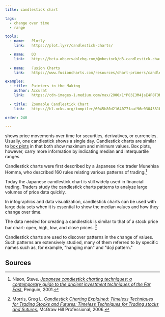 ```yaml
---
title: candlestick chart

tags:
  - change over time
  - range

tools:
  - name:   Plotly
    link:   https://plot.ly/r/candlestick-charts/

  - name:   D3
    link:   https://beta.observablehq.com/@mbostock/d3-candlestick-chart
    
  - name:   Fusion Charts
    link:   https://www.fusioncharts.com/resources/chart-primers/candlestick-chart

examples:
  - title:  Painters in the Making 
    author: Accurat
    link:   https://cdn-images-1.medium.com/max/2000/1*P03I3M4jaE4F8T3N67G39w.jpeg
    
  - title:  Zoomable Candlestick Chart
    link:   https://bl.ocks.org/tompiler/6045b80d2164077faaf96e0304531bba

order: 240

---
```


shows price movements over time for securities, derivatives, or currencies. Usually, one candlestick shows a single day.
Candlestick charts are similar to [box plots](/box-plot) in that both show maximum and minimum values. Box plots, however, carry more information by indicating median and interquartile ranges. 

<!--more-->

Candlestick charts were first described by a Japanese rice trader Munehisa Homma, who described 160 rules relating various patterns of trading.[^nison]


Today the Japanese candlestick chart is still widely used in financial trading. Traders study the candlestick charts patterns to analyze large volumes of price data quickly. 


In infographics and data visualization, candlestick charts can be used with large data sets when it is essential to show the median values and how they change over time.


The data needed for creating a candlestick is similar to that of a stock price bar chart:  open, high, low, and close prices. [^morris]


Candlestick charts are used to discover patterns in the change of values. Such patterns are extensively studied,  many of them referred to by specific names such as, for example, "hanging man" and "doji pattern."

<!-- TODO: add candlestick chart patterns https://en.wikipedia.org/wiki/Candlestick_pattern -->

## Sources
[^morris]: Morris, Greg L. [*Candlestick Charting Explained: Timeless Techniques for Trading Stocks and Futures: Timeless Techniques for Trading stocks and Sutures.*](http://wordpress1.rm7mills.com/notasaham/wp-content/uploads/sites/3/2017/08/Candlestick-Charting-Explained-Gregory-Morris.pdf) McGraw Hill Professional, 2006. 
[^nison]: Nison, Steve. [*Japanese candlestick charting techniques: a contemporary guide to the ancient investment techniques of the Far East.*](https://www.forexfactory.com/attachment.php/2269015?attachmentid=2269015&d=1492350521) Penguin, 2001.
